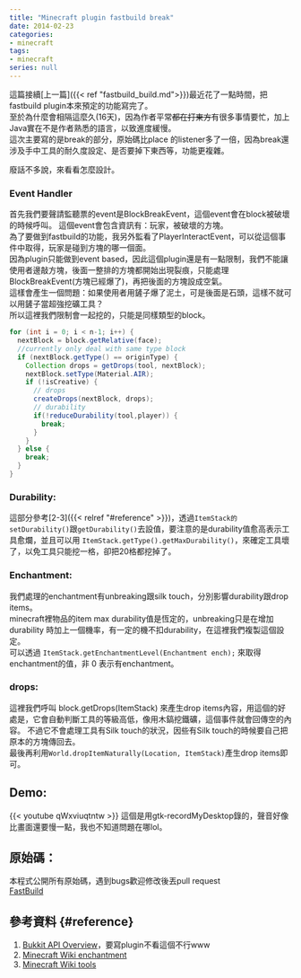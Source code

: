 ```yaml
---
title: "Minecraft plugin fastbuild break"
date: 2014-02-23
categories:
- minecraft
tags:
- minecraft
series: null
---
```


這篇接續[上一篇]({{< ref "fastbuild_build.md">}})最近花了一點時間，把fastbuild plugin本來預定的功能寫完了。  
至於為什麼會相隔這麼久(16天)，因為作者平常~~都在打東方~~有很多事情要忙，加上Java實在不是作者熟悉的語言，以致進度緩慢。  
這次主要寫的是break的部分，原始碼比place 的listener多了一倍，因為break還涉及手中工具的耐久度設定、是否要掉下東西等，功能更複雜。  
<!--more-->
廢話不多說，來看看怎麼設計。  

### Event Handler

首先我們要聲請監聽票的event是BlockBreakEvent，這個event會在block被破壞的時候呼叫。 這個event會包含資訊有：玩家，被破壞的方塊。  
為了要做到fastbuild的功能，我另外監看了PlayerInteractEvent，可以從這個事件中取得，玩家是碰到方塊的哪一個面。  
因為plugin只能做到event based，因此這個plugin還是有一點限制，我們不能讓使用者邊敲方塊，後面一整排的方塊都開始出現裂痕，只能處理BlockBreakEvent(方塊已經爆了)，再把後面的方塊設成空氣。  
這樣會產生一個問題：如果使用者用鏟子爆了泥土，可是後面是石頭，這樣不就可以用鏟子當超強挖礦工具？  
所以這裡我們限制會一起挖的，只能是同樣類型的block。   
```java
for (int i = 0; i < n-1; i++) {
  nextBlock = block.getRelative(face);
  //currently only deal with same type block
  if (nextBlock.getType() == originType) {
    Collection drops = getDrops(tool, nextBlock);
    nextBlock.setType(Material.AIR);
    if (!isCreative) {
      // drops
      createDrops(nextBlock, drops);
      // durability
      if(!reduceDurability(tool,player)) {
        break;
      }
    }
  } else {
    break;
  }
}
```

### Durability:
這部分參考[2-3]({{< relref "#reference" >}})，透過`ItemStack的setDurability()`跟`getDurability()`去設值，要注意的是durability值愈高表示工具愈爛，並且可以用 `ItemStack.getType().getMaxDurability()`，來確定工具壞了，以免工具只能挖一格，卻把20格都挖掉了。  

### Enchantment:
我們處理的enchantment有unbreaking跟silk touch，分別影響durability跟drop items。  
minecraft裡物品的item max durability值是恆定的，unbreaking只是在增加durability 時加上一個機率，有一定的機不扣durability，在這裡我們複製這個設定。  
可以透過 `ItemStack.getEnchantmentLevel(Enchantment ench);` 來取得enchantment的值，非 0 表示有enchantment。  

### drops:
這裡我們呼叫 block.getDrops(ItemStack) 來產生drop items內容，用這個的好處是，它會自動判斷工具的等級高低，像用木鎬挖鐵礦，這個事件就會回傳空的內容。
不過它不會處理工具有Silk touch的狀況，因些有Silk touch的時候要自己把原本的方塊傳回去。  
最後再利用`World.dropItemNaturally(Location, ItemStack)`產生drop items即可。  

## Demo:
{{< youtube qWxviuqtntw >}}
這個是用gtk-recordMyDesktop錄的，聲音好像比畫面還要慢一點，我也不知道問題在哪lol。    

## 原始碼：
本程式公開所有原始碼，遇到bugs歡迎修改後丟pull request  
[FastBuild](https://github.com/lc85301/FastBuild)

## 參考資料 {#reference}

1. [Bukkit API Overview](http://jd.bukkit.org/)，要寫plugin不看這個不行www  
2. [Minecraft Wiki enchantment](http://minecraft.gamepedia.com/Enchanting)  
3. [Minecraft Wiki tools](http://minecraft.gamepedia.com/Tools)